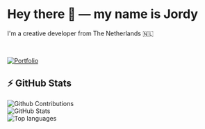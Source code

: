 # Hey there 👋 — my name is Jordy

I'm a creative developer from The Netherlands 🇳🇱

<br>

[![Portfolio](https://cdn.jordyarntz.com/readme-portfolio.jpg)](https://jordyarntz.com)

## ⚡ GitHub Stats

![Github Contributions](https://github-readme-streak-stats.herokuapp.com/?user=jarntz&theme=dark&hide_border=true)  
![GitHub Stats](https://github-readme-stats.vercel.app/api?username=jarntz&show_icons=true&theme=dark&include_all_commits=true&count_private=true&border_radius=10&hide_border=true)  
![Top languages](https://github-readme-stats.vercel.app/api/top-langs?username=jarntz&show_icons=true&layout=compact&theme=dark&border_radius=10&hide_border=true)
